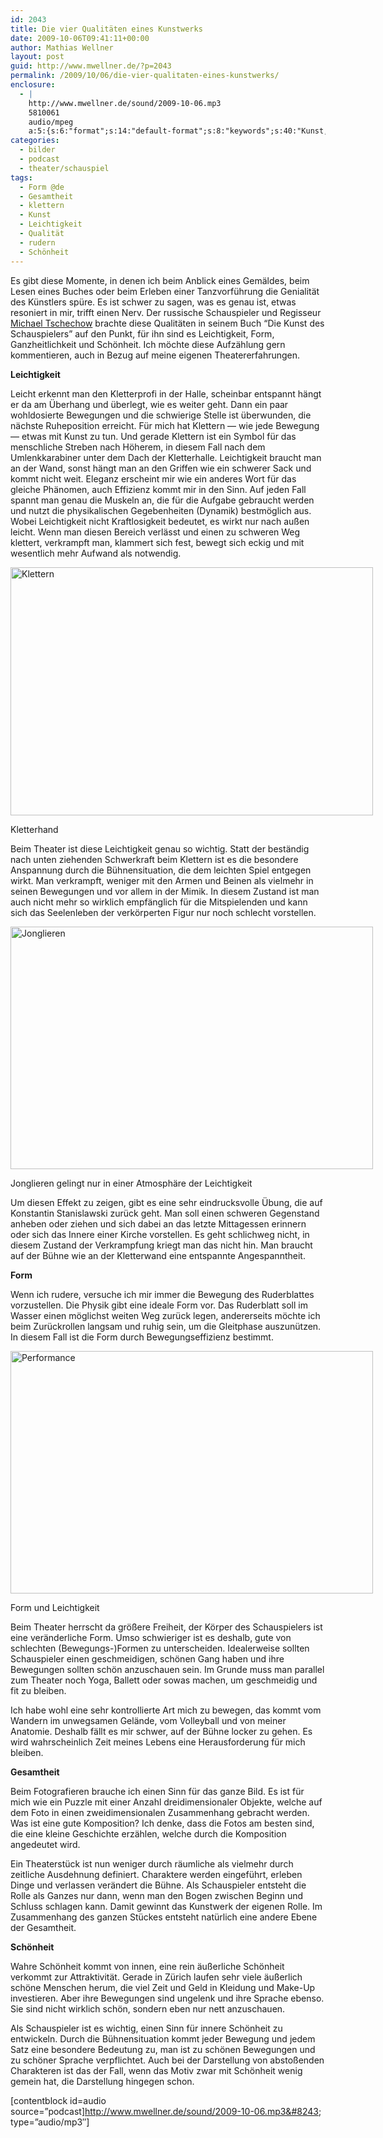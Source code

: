 ```yaml
---
id: 2043
title: Die vier Qualitäten eines Kunstwerks
date: 2009-10-06T09:41:11+00:00
author: Mathias Wellner
layout: post
guid: http://www.mwellner.de/?p=2043
permalink: /2009/10/06/die-vier-qualitaten-eines-kunstwerks/
enclosure:
  - |
    http://www.mwellner.de/sound/2009-10-06.mp3
    5810061
    audio/mpeg
    a:5:{s:6:"format";s:14:"default-format";s:8:"keywords";s:40:"Kunst, Schönheit, Qualitäten, Klettern";s:6:"author";s:15:"Mathias Wellner";s:6:"length";s:0:"";s:8:"explicit";s:2:"no";}
categories:
  - bilder
  - podcast
  - theater/schauspiel
tags:
  - Form @de
  - Gesamtheit
  - klettern
  - Kunst
  - Leichtigkeit
  - Qualität
  - rudern
  - Schönheit
---
```

Es gibt diese Momente, in denen ich beim Anblick eines Gemäldes, beim Lesen eines Buches oder beim Erleben einer Tanzvorführung die Genialität des Künstlers spüre. Es ist schwer zu sagen, was es genau ist, etwas resoniert in mir, trifft einen Nerv. Der russische Schauspieler und Regisseur [Michael Tschechow](http://de.wikipedia.org/wiki/Michael_Tschechow) brachte diese Qualitäten in seinem Buch &#8220;Die Kunst des Schauspielers&#8221; auf den Punkt, für ihn sind es Leichtigkeit, Form, Ganzheitlichkeit und Schönheit. Ich möchte diese Aufzählung gern kommentieren, auch in Bezug auf meine eigenen Theatererfahrungen. 

**Leichtigkeit**

Leicht erkennt man den Kletterprofi in der Halle, scheinbar entspannt hängt er da am Überhang und überlegt, wie es weiter geht. Dann ein paar wohldosierte Bewegungen und die schwierige Stelle ist überwunden, die nächste Ruheposition erreicht. Für mich hat Klettern &#8212; wie jede Bewegung &#8212; etwas mit Kunst zu tun. Und gerade Klettern ist ein Symbol für das menschliche Streben nach Höherem, in diesem Fall nach dem Umlenkkarabiner unter dem Dach der Kletterhalle. Leichtigkeit braucht man an der Wand, sonst hängt man an den Griffen wie ein schwerer Sack und kommt nicht weit. Eleganz erscheint mir wie ein anderes Wort für das gleiche Phänomen, auch Effizienz kommt mir in den Sinn. Auf jeden Fall spannt man genau die Muskeln an, die für die Aufgabe gebraucht werden und nutzt die physikalischen Gegebenheiten (Dynamik) bestmöglich aus. Wobei Leichtigkeit nicht Kraftlosigkeit bedeutet, es wirkt nur nach außen leicht. Wenn man diesen Bereich verlässt und einen zu schweren Weg klettert, verkrampft man, klammert sich fest, bewegt sich eckig und mit wesentlich mehr Aufwand als notwendig. 

<div style="width: 590px" class="wp-caption aligncenter">
  <a href="http://www.flickr.com/photos/mwellner/3987674382/" title="Klettern by wellnair, on Flickr"><img src="http://farm3.static.flickr.com/2630/3987674382_74ae8d408f_o.jpg" width="580" height="397" alt="Klettern" /></a>
  
  <p class="wp-caption-text">
    Kletterhand<br />
  </p>
</div>

Beim Theater ist diese Leichtigkeit genau so wichtig. Statt der beständig nach unten ziehenden Schwerkraft beim Klettern ist es die besondere Anspannung durch die Bühnensituation, die dem leichten Spiel entgegen wirkt. Man verkrampft, weniger mit den Armen und Beinen als vielmehr in seinen Bewegungen und vor allem in der Mimik. In diesem Zustand ist man auch nicht mehr so wirklich empfänglich für die Mitspielenden und kann sich das Seelenleben der verkörperten Figur nur noch schlecht vorstellen. 

<div style="width: 590px" class="wp-caption aligncenter">
  <a href="http://www.flickr.com/photos/mwellner/3986891633/" title="Jonglieren by wellnair, on Flickr"><img src="http://farm3.static.flickr.com/2649/3986891633_fa62f90f36_o.jpg" width="580" height="388" alt="Jonglieren" /></a>
  
  <p class="wp-caption-text">
    Jonglieren gelingt nur in einer Atmosphäre der Leichtigkeit<br />
  </p>
</div>

Um diesen Effekt zu zeigen, gibt es eine sehr eindrucksvolle Übung, die auf Konstantin Stanislawski zurück geht. Man soll einen schweren Gegenstand anheben oder ziehen und sich dabei an das letzte Mittagessen erinnern oder sich das Innere einer Kirche vorstellen. Es geht schlichweg nicht, in diesem Zustand der Verkrampfung kriegt man das nicht hin. Man braucht auf der Bühne wie an der Kletterwand eine entspannte Angespanntheit. 

**Form**

Wenn ich rudere, versuche ich mir immer die Bewegung des Ruderblattes vorzustellen. Die Physik gibt eine ideale Form vor. Das Ruderblatt soll im Wasser einen möglichst weiten Weg zurück legen, andererseits möchte ich beim Zurückrollen langsam und ruhig sein, um die Gleitphase auszunützen. In diesem Fall ist die Form durch Bewegungseffizienz bestimmt. 

<div style="width: 590px" class="wp-caption aligncenter">
  <a href="http://www.flickr.com/photos/mwellner/3987644626/" title="Performance by wellnair, on Flickr"><img src="http://farm3.static.flickr.com/2631/3987644626_e87a237c6a_o.jpg" width="580" height="388" alt="Performance" /></a>
  
  <p class="wp-caption-text">
    Form und Leichtigkeit<br />
  </p>
</div>

Beim Theater herrscht da größere Freiheit, der Körper des Schauspielers ist eine veränderliche Form. Umso schwieriger ist es deshalb, gute von schlechten (Bewegungs-)Formen zu unterscheiden. Idealerweise sollten Schauspieler einen geschmeidigen, schönen Gang haben und ihre Bewegungen sollten schön anzuschauen sein. Im Grunde muss man parallel zum Theater noch Yoga, Ballett oder sowas machen, um geschmeidig und fit zu bleiben.

Ich habe wohl eine sehr kontrollierte Art mich zu bewegen, das kommt vom Wandern im unwegsamen Gelände, vom Volleyball und von meiner Anatomie. Deshalb fällt es mir schwer, auf der Bühne locker zu gehen. Es wird wahrscheinlich Zeit meines Lebens eine Herausforderung für mich bleiben. 

**Gesamtheit**

Beim Fotografieren brauche ich einen Sinn für das ganze Bild. Es ist für mich wie ein Puzzle mit einer Anzahl dreidimensionaler Objekte, welche auf dem Foto in einen zweidimensionalen Zusammenhang gebracht werden. Was ist eine gute Komposition? Ich denke, dass die Fotos am besten sind, die eine kleine Geschichte erzählen, welche durch die Komposition angedeutet wird. 

Ein Theaterstück ist nun weniger durch räumliche als vielmehr durch zeitliche Ausdehnung definiert. Charaktere werden eingeführt, erleben Dinge und verlassen verändert die Bühne. Als Schauspieler entsteht die Rolle als Ganzes nur dann, wenn man den Bogen zwischen Beginn und Schluss schlagen kann. Damit gewinnt das Kunstwerk der eigenen Rolle. Im Zusammenhang des ganzen Stückes entsteht natürlich eine andere Ebene der Gesamtheit. 

**Schönheit**

Wahre Schönheit kommt von innen, eine rein äußerliche Schönheit verkommt zur Attraktivität. Gerade in Zürich laufen sehr viele äußerlich schöne Menschen herum, die viel Zeit und Geld in Kleidung und Make-Up investieren. Aber ihre Bewegungen sind ungelenk und ihre Sprache ebenso. Sie sind nicht wirklich schön, sondern eben nur nett anzuschauen. 

Als Schauspieler ist es wichtig, einen Sinn für innere Schönheit zu entwickeln. Durch die Bühnensituation kommt jeder Bewegung und jedem Satz eine besondere Bedeutung zu, man ist zu schönen Bewegungen und zu schöner Sprache verpflichtet. Auch bei der Darstellung von abstoßenden Charakteren ist das der Fall, wenn das Motiv zwar mit Schönheit wenig gemein hat, die Darstellung hingegen schon. 

[contentblock id=audio source=&#8221;podcast]http://www.mwellner.de/sound/2009-10-06.mp3&#8243; type=&#8221;audio/mp3&#8243;]